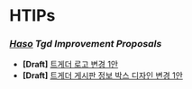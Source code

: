 # HTIPs
### *[Haso](https://www.twitch.tv/imhaso2) Tgd Improvement Proposals*

+ **[Draft]** [트게더 로고 변경 1안](/proposals/htip-1.md)
+ **[Draft]** [트게더 게시판 정보 박스 디자인 변경 1안](/proposals/htip-2.md)
